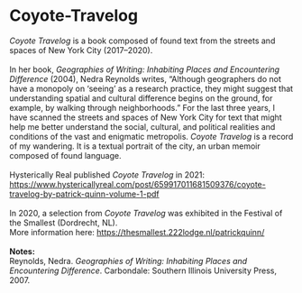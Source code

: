 # Coyote-Travelog

<i>Coyote Travelog</i> is a book composed of found text from the streets and spaces of New York City (2017–2020).<br>
<br>
In her book, <i>Geographies of Writing: Inhabiting Places and Encountering Difference</i> (2004), Nedra Reynolds writes, “Although geographers do not have a monopoly on ‘seeing’ as a research practice, they might suggest that understanding spatial and cultural difference begins on the ground, for example, by walking through neighborhoods.” For the last three years, I have scanned the streets and spaces of New York City for text that might help me better understand the social, cultural, and political realities and conditions of the vast and enigmatic metropolis. <i>Coyote Travelog</i> is a record of my wandering. It is a textual portrait of the city, an urban memoir composed of found language.<br>
<br>
Hysterically Real published <i>Coyote Travelog</i> in 2021: https://www.hystericallyreal.com/post/659917011681509376/coyote-travelog-by-patrick-quinn-volume-1-pdf<br>
<br>
In 2020, a selection from <i>Coyote Travelog</i> was exhibited in the Festival of the Smallest (Dordrecht, NL).<br>
More information here: https://thesmallest.222lodge.nl/patrickquinn/<br>
<br>
<b>Notes:</b><br>
Reynolds, Nedra. <i>Geographies of Writing: Inhabiting Places and Encountering Difference</i>. Carbondale: Southern Illinois University Press, 2007. 


